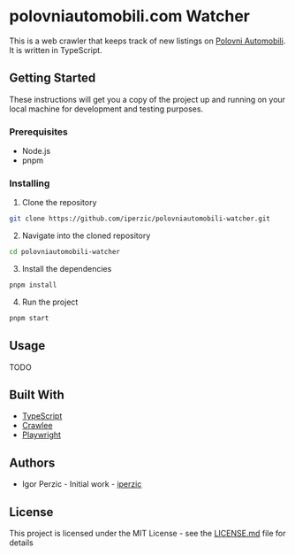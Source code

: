 # polovniautomobili.com Watcher

This is a web crawler that keeps track of new listings on [Polovni Automobili](polovniautomobili.com). It is written in TypeScript.

## Getting Started

These instructions will get you a copy of the project up and running on your local machine for development and testing purposes.

### Prerequisites

- Node.js
- pnpm

### Installing

1. Clone the repository

```bash
git clone https://github.com/iperzic/polovniautomobili-watcher.git
```

2. Navigate into the cloned repository
```bash
cd polovniautomobili-watcher
```

3. Install the dependencies
```bash
pnpm install
```

4. Run the project
```bash
pnpm start
```

## Usage

TODO

## Built With

- [TypeScript](https://www.typescriptlang.org/)
- [Crawlee](https://www.npmjs.com/package/crawlee)
- [Playwright](https://playwright.dev/)

## Authors

- Igor Perzic - Initial work - [iperzic](https://github.com/iperzic)

## License

This project is licensed under the MIT License - see the [LICENSE.md](LICENSE.md) file for details
